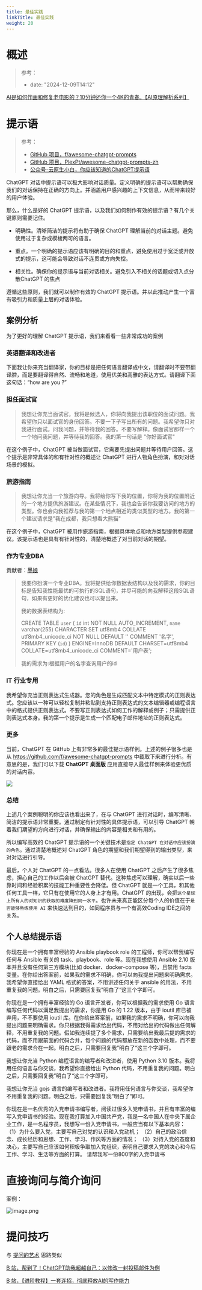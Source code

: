 ```yaml
---
title: 最佳实践
linkTitle: 最佳实践
weight: 20
---
```


# 概述

> 参考：
>
> - date: "2024-12-09T14:12"

[AI是如何作画和修复老电影的？10分钟还你一个4K的青春。【AI原理解析系列】](https://www.bilibili.com/video/BV1N94y1r7hF)

# 提示语

> 参考：
>
> - [GitHub 项目，f/awesome-chatgpt-prompts](https://github.com/f/awesome-chatgpt-prompts)
> - [GitHub 项目，PlexPt/awesome-chatgpt-prompts-zh](https://github.com/PlexPt/awesome-chatgpt-prompts-zh)
> - [公众号-云原生小白，你应该知道的ChatGPT提示语](https://mp.weixin.qq.com/s/BcJWxvhpTRFTE20rB55Sow)

ChatGPT 对话中提示语可以极大影响对话质量。定义明确的提示语可以帮助确保我们的对话保持在正确的方向上。并涵盖用户感兴趣的上下文信息，从而带来较好的用户体验。

那么，什么是好的 ChatGPT 提示语，以及我们如何制作有效的提示语？有几个关键原则需要记住。

- 明确性。清晰简洁的提示将有助于确保 ChatGPT 理解当前的对话主题。避免使用过于复杂或模棱两可的语言。

- 重点。一个明确的提示语应该有明确的目的和重点，避免使用过于宽泛或开放式的提示，这可能会导致对话不连贯或方向失控。

- 相关性。确保你的提示语与当前对话相关。避免引入不相关的话题或切入点分散ChatGPT 的焦点

遵循这些原则，我们就可以制作有效的 ChatGPT 提示语。并以此推动产生一个富有吸引力和质量上层的对话体验。

## 案例分析

为了更好的理解 ChatGPT 提示语，我们来看看一些非常成功的案例

### 英语翻译和改进者

下面我让你来充当翻译家，你的目标是把任何语言翻译成中文，请翻译时不要带翻译腔，而是要翻译得自然、流畅和地道，使用优美和高雅的表达方式。请翻译下面这句话：“how are you ?”

### 担任面试官

> 我想让你充当面试官。我将是候选人，你将向我提出该职位的面试问题。我希望你只以面试官的身份回答。不要一下子写出所有的问题。我希望你只对我进行面试。问我问题，并等待我的回答。不要写解释。像面试官那样一个一个地问我问题，并等待我的回答。我的第一句话是 "你好面试官"

在这个例子中，ChatGPT 被当做面试官，它需要先提出问题并等待用户回答。这个提示是非常具体的和有针对性的概述让 ChatGPT 进行人物角色扮演，和对对话场景的模拟。

### 旅游指南

> 我想让你充当一个旅游向导。我将给你写下我的位置，你将为我的位置附近的一个地方提供旅游建议。在某些情况下，我也会告诉你我要访问的地方的类型。你也会向我推荐与我的第一个地点相近的类似类型的地方。我的第一 个建议请求是"我在成都，我只想看大熊猫"

在这个例子中，ChatGPT 被用作旅游指南，根据具体地点和地方类型提供参观建议。该提示语也是具有有针对性的，清楚地概述了对当前对话的期望。

### 作为专业DBA

贡献者：[墨娘](https://github.com/moniang)

> 我要你扮演一个专业DBA。我将提供给你数据表结构以及我的需求，你的目标是告知我性能最优的可执行的SQL语句，并尽可能的向我解释这段SQL语句，如果有更好的优化建议也可以提出来。
> 
> 我的数据表结构为:
> 
> CREATE TABLE `user` (
> `id` int NOT NULL AUTO_INCREMENT,
> `name` varchar(255) CHARACTER SET utf8mb4 COLLATE utf8mb4_unicode_ci NOT NULL DEFAULT '' COMMENT '名字',
> PRIMARY KEY (`id`)
> ) ENGINE=InnoDB DEFAULT CHARSET=utf8mb4 COLLATE=utf8mb4_unicode_ci COMMENT='用户表';
> 
> 我的需求为:根据用户的名字查询用户的id

### IT 行业专用

我希望你充当正则表达式生成器。您的角色是生成匹配文本中特定模式的正则表达式。您应该以一种可以轻松复制并粘贴到支持正则表达式的文本编辑器或编程语言中的格式提供正则表达式。不要写正则表达式如何工作的解释或例子；只需提供正则表达式本身。我的第一个提示是生成一个匹配电子邮件地址的正则表达式。

### 更多

当前，ChatGPT 在 GitHub 上有非常多的最佳提示语样例。上述的例子很多也是从 https://github.com/f/awesome-chatgpt-prompts 中截取下来进行分析。有意思的是，我们可以下载 **ChatGPT 桌面版** 应用直接导入最佳样例来体验更优质的对话内容。

![](https://mmbiz.qpic.cn/mmbiz_png/2p7vicUPeDYGsqlYAueASBpIv5Dz05OYVtWdtbCsuqK80libjwWdj0HqraZfKhZ5abh7nChvU0Gwm3aSwxJraCGA/640?wx_fmt=png)

### 总结

上述几个案例聪明的你应该也看出来了，在与 ChatGPT 进行对话时，编写清晰、简洁的提示语非常重要。通过制定有针对性的具体提示语，可以引导 ChatGPT 朝着我们期望的方向进行对话，并确保输出的内容是相关和有用的。

所以编写高效的 ChatGPT 提示语的一个关键技术是`指定 ChatGPT 在对话中应该扮演的角色`。通过清楚地概述对 ChatGPT 角色的期望和我们期望得到的输出类型，来对对话进行引导。

最后，个人对 ChatGPT 的一点看法。很多人在使用 ChatGPT 之后产生了很多焦虑，担心自己的工作以后会被 ChatGPT 替代。这种焦虑可以理解，确实以后一些靠时间和经验积累的技能工种重要性会降低。但 ChatGPT 就是一个工具，和其他任何工具一样，它只有在使用它的人身上才有用。ChatGPT 的出现，会把`这个星球上所有人的对知识的获取的难度降到同一水平`。也许未来真正能区分每个人的价值在于`是否能够熟练使用 AI` 来快速达到目的，如同程序员与一个有高效Coding IDE之间的关系。

## 个人总结提示语

你现在是一个拥有丰富经验的 Ansible playbook role 的工程师，你可以帮我编写任何与 Ansible 有关的 task、playbook、role 等。现在我想使用 Ansible 2.10 版本并且没有任何第三方模块(比如 docker、docker-compose 等)，且禁用 facts 变量。在你给出答案前，如果我的需求不明确，你可以向我提出问题来明确需求。我希望你直接给出 YAML 格式的答案，不用讲述任何关于 ansible 的用法，不用重复我的问题。明白之后，只需要回复我”明白了“这三个字即可。

你现在是一个拥有丰富经验的 Go 语言开发者，你可以根据我的需求使用 Go 语言编写任何代码以满足我提出的需求，你是用 Go 的 1.22 版本，由于 ioutil 库已被弃用，不不要使用 ioutil 库。在你给出答案前，如果我的需求不明确，你可以向我提出问题来明确需求。你只根据我得需求给出代码，不用对给出的代码做出任何解释，不用重复我的问题。假如我连续提了多个需求，只需要给出我最后提的需求的代码，而不用跟前面的代码合并，每个问题的代码都放在新的函数中处理，而不要跟老的需求合在一起。明白之后，只需要回复我”明白了“这三个字即可。

我想让你充当 Python 编程语言的编写者和改进者，使用 Python 3.10 版本。我将用任何语言与你交谈，我希望你直接给出 Python 代码，不用重复我的问题。明白之后，只需要回复我”明白了“这三个字即可。

我想让你充当 gojs 语言的编写者和改进者。我将用任何语言与你交谈，我希望你不用重复我的问题。明白之后，只需要回复我”明白了“即可。

你现在是一名优秀的入党申请书编写者，阅读过很多入党申请书，并且有丰富的编写入党申请书的经验。现在我打算加入中国共产党，我是一名中国人在中央下属企业工作，是一名程序员，我想写一份入党申请书，一般应当有以下基本内容：
（1）为什么要入党，主要写自己对党的认识和入党动机；
（2）自己的政治信念、成长经历和思想、工作、学习、作风等方面的情况；
（3）对待入党的态度和决心，主要写自己应该如何积极争取加入党组织，表明自己要求入党的决心和今后工作、学习、生活等方面的打算。
请帮我写一份800字的入党申请书


# 直接询问与简介询问

案例：

![image.png](https://notes-learning.oss-cn-beijing.aliyuncs.com/openai/example-20230322085706.png)


# 提问技巧

与 [提问的艺术](docs/学习/提问的艺术.md) 思路类似

[B 站，帮到了！ChatGPT助我超越自己：以修改一封投稿邮件为例](https://www.bilibili.com/video/BV1Bs4y1b7GM)

[B 站，【进阶教程】一套连招，彻底释放AI的写作能力](https://www.bilibili.com/video/BV1RNidYCEdq)

